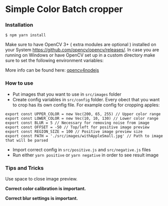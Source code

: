 # Simple Color Batch cropper

### Installation
```
$ npm yarn install
```

Make sure to have OpenCV 3+ ( extra modules are optional ) installed on your System https://github.com/opencv/opencv/releases/. In case you are running on Windows or have OpenCV set up in a custom directory make sure to set the following environment variables:

More info can be found here: [opencv4nodejs](https://github.com/justadudewhohacks/opencv4nodejs#how-to-install)

### How to use

* Put images that you want to use in `src/images` folder
* Create config variables in `src/config` folder. Every obect that you want to crop has its own config file. For example config for cropping apples: 
```
export const UPPER_COLOR = new Vec(200, 65, 255) // Upper color range
export const LOWER_COLOR = new Vec(10, 10, 130) // Lower color range
export const BLUR = 5 // Necessary for removing noise from image
export const OFFSET = -50 // Top/left for positive image preview
export const REGION_SIZE = 100 // Positive image preview size
export const PATH = './src/images/withAppleSmall.jpg' // Path to image that will be parsed
```

* Import correct config in `src/positive.js` and `src/negative.js` files
* Run either `yarn positive` or `yarn negative` in order to see result image

### Tips and Tricks

Use space to close image preview.

**Correct color calibration is important.**

**Correct blur settings is important.**
